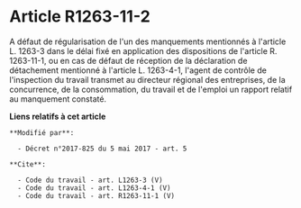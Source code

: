 # Article R1263-11-2

A défaut de régularisation de l'un des manquements mentionnés à l'article L. 1263-3 dans le délai fixé en application des
dispositions de l'article R. 1263-11-1, ou en cas de défaut de réception de la déclaration de détachement mentionné à
l'article L. 1263-4-1, l'agent de contrôle de l'inspection du travail transmet au directeur régional des entreprises, de la
concurrence, de la consommation, du travail et de l'emploi un rapport relatif au manquement constaté.

**Liens relatifs à cet article**

	**Modifié par**:

	  - Décret n°2017-825 du 5 mai 2017 - art. 5

	**Cite**:

	  - Code du travail - art. L1263-3 (V)
	  - Code du travail - art. L1263-4-1 (V)
	  - Code du travail - art. R1263-11-1 (V)
